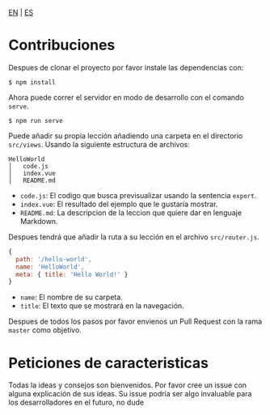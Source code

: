 [EN](CONTRIBUTING.md) | [ES](CONTRIBUTING_es.md)
# Contribuciones

Despues de clonar el proyecto por favor instale las dependencias con:

```
$ npm install
```

Ahora puede correr el servidor en modo de desarrollo con el comando `serve`.

```
$ npm run serve
```

Puede añadir su propia lección añadiendo una carpeta en el directorio `src/views`. Usando la siguiente estructura de archivos:

```
HelloWorld
│   code.js
│   index.vue
│   README.md
```

* `code.js`: El codigo que busca previsualizar usando la sentencia `export`.
* `index.vue`: El resultado del ejemplo que le gustaría mostrar.
* `README.md`: La descripcion de la leccion que quiere dar en lenguaje Markdown.

Despues tendrá que añadir la ruta a su lección en el archivo `src/router.js`.

```javascript
{
  path: '/hello-world',
  name: 'HelloWorld',
  meta: { title: 'Hello World!' }
}
```

* `name`: El nombre de su carpeta.
* `title`: El texto que se mostrará en la navegación.

Despues de todos los pasos por favor envienos un Pull Request con la rama `master` como objetivo.

# Peticiones de caracteristicas

Todas la ideas y consejos son bienvenidos. Por favor cree un issue con alguna explicación de sus ideas. Su issue podría ser algo invaluable para los desarrolladores en el futuro, no dude 
